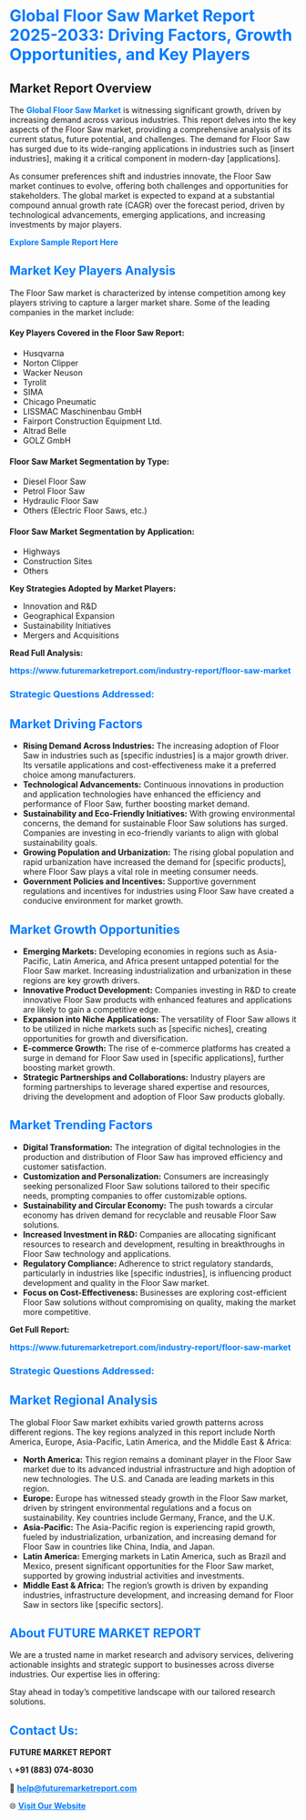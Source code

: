 <h1 style="color: #007BFF;">Global Floor Saw Market Report 2025-2033: Driving Factors, Growth Opportunities, and Key Players</h1>

<section id="overview">
<h2>Market Report Overview</h2>
<p>The <a href="https://www.futuremarketreport.com/industry-report/floor-saw-market" style="color: #007BFF; text-decoration: none;"><strong>Global Floor Saw Market</strong></a> is witnessing significant growth, driven by increasing demand across various industries. This report delves into the key aspects of the Floor Saw market, providing a comprehensive analysis of its current status, future potential, and challenges. The demand for Floor Saw has surged due to its wide-ranging applications in industries such as [insert industries], making it a critical component in modern-day [applications].</p>
<p>As consumer preferences shift and industries innovate, the Floor Saw market continues to evolve, offering both challenges and opportunities for stakeholders. The global market is expected to expand at a substantial compound annual growth rate (CAGR) over the forecast period, driven by technological advancements, emerging applications, and increasing investments by major players.</p>
</section>

<section id="overview">
<p><a href="https://www.futuremarketreport.com/request-sample/reportId=26508" style="color: #007BFF; text-decoration: none;"><strong>Explore Sample Report Here</strong></a></p>
</section>

<section id="key-players">
<h2 style="color: #007BFF;">Market Key Players Analysis</h2>
<p>The Floor Saw market is characterized by intense competition among key players striving to capture a larger market share. Some of the leading companies in the market include:</p>
<h4>Key Players Covered in the Floor Saw Report:</h4>
<ul><li>Husqvarna</li><li>Norton Clipper</li><li>Wacker Neuson</li><li>Tyrolit</li><li>SIMA</li><li>Chicago Pneumatic</li><li>LISSMAC Maschinenbau GmbH</li><li>Fairport Construction Equipment Ltd.</li><li>Altrad Belle</li><li>GOLZ GmbH</li></ul>
<h4>Floor Saw Market Segmentation by Type:</h4>
<ul><li>Diesel Floor Saw</li><li>Petrol Floor Saw</li><li>Hydraulic Floor Saw</li><li>Others (Electric Floor Saws, etc.)</li></ul>

<h4>Floor Saw Market Segmentation by Application:</h4>
<ul><li>Highways</li><li>Construction Sites</li><li>Others</li></ul>
<p><strong>Key Strategies Adopted by Market Players:</strong></p>
<ul>
<li>Innovation and R&D</li>
<li>Geographical Expansion</li>
<li>Sustainability Initiatives</li>
<li>Mergers and Acquisitions</li>
</ul>
</section>

<section>
<p><strong>Read Full Analysis: </strong></p><a href="https://www.futuremarketreport.com/industry-report/floor-saw-market" style="color: #007BFF; text-decoration: none;"><strong>https://www.futuremarketreport.com/industry-report/floor-saw-market</strong></a>
<h3 style="color: #007BFF;">Strategic Questions Addressed:</h3>
</section>

<section id="driving-factors">
<h2 style="color: #007BFF;">Market Driving Factors</h2>
<ul>
<li><strong>Rising Demand Across Industries:</strong> The increasing adoption of Floor Saw in industries such as [specific industries] is a major growth driver. Its versatile applications and cost-effectiveness make it a preferred choice among manufacturers.</li>
<li><strong>Technological Advancements:</strong> Continuous innovations in production and application technologies have enhanced the efficiency and performance of Floor Saw, further boosting market demand.</li>
<li><strong>Sustainability and Eco-Friendly Initiatives:</strong> With growing environmental concerns, the demand for sustainable Floor Saw solutions has surged. Companies are investing in eco-friendly variants to align with global sustainability goals.</li>
<li><strong>Growing Population and Urbanization:</strong> The rising global population and rapid urbanization have increased the demand for [specific products], where Floor Saw plays a vital role in meeting consumer needs.</li>
<li><strong>Government Policies and Incentives:</strong> Supportive government regulations and incentives for industries using Floor Saw have created a conducive environment for market growth.</li>
</ul>
</section>

<section id="growth-opportunities">
<h2 style="color: #007BFF;">Market Growth Opportunities</h2>
<ul>
<li><strong>Emerging Markets:</strong> Developing economies in regions such as Asia-Pacific, Latin America, and Africa present untapped potential for the Floor Saw market. Increasing industrialization and urbanization in these regions are key growth drivers.</li>
<li><strong>Innovative Product Development:</strong> Companies investing in R&D to create innovative Floor Saw products with enhanced features and applications are likely to gain a competitive edge.</li>
<li><strong>Expansion into Niche Applications:</strong> The versatility of Floor Saw allows it to be utilized in niche markets such as [specific niches], creating opportunities for growth and diversification.</li>
<li><strong>E-commerce Growth:</strong> The rise of e-commerce platforms has created a surge in demand for Floor Saw used in [specific applications], further boosting market growth.</li>
<li><strong>Strategic Partnerships and Collaborations:</strong> Industry players are forming partnerships to leverage shared expertise and resources, driving the development and adoption of Floor Saw products globally.</li>
</ul>
</section>

<section id="trending-factors">
<h2 style="color: #007BFF;">Market Trending Factors</h2>
<ul>
<li><strong>Digital Transformation:</strong> The integration of digital technologies in the production and distribution of Floor Saw has improved efficiency and customer satisfaction.</li>
<li><strong>Customization and Personalization:</strong> Consumers are increasingly seeking personalized Floor Saw solutions tailored to their specific needs, prompting companies to offer customizable options.</li>
<li><strong>Sustainability and Circular Economy:</strong> The push towards a circular economy has driven demand for recyclable and reusable Floor Saw solutions.</li>
<li><strong>Increased Investment in R&D:</strong> Companies are allocating significant resources to research and development, resulting in breakthroughs in Floor Saw technology and applications.</li>
<li><strong>Regulatory Compliance:</strong> Adherence to strict regulatory standards, particularly in industries like [specific industries], is influencing product development and quality in the Floor Saw market.</li>
<li><strong>Focus on Cost-Effectiveness:</strong> Businesses are exploring cost-efficient Floor Saw solutions without compromising on quality, making the market more competitive.</li>
</ul>
</section>

<section>
<p><strong>Get Full Report: </strong></p><a href="https://www.futuremarketreport.com/industry-report/floor-saw-market" style="color: #007BFF; text-decoration: none;"><strong>https://www.futuremarketreport.com/industry-report/floor-saw-market</strong></a>
<h3 style="color: #007BFF;">Strategic Questions Addressed:</h3>
</section>


<section id="regional-analysis">
<h2 style="color: #007BFF;">Market Regional Analysis</h2>
<p>The global Floor Saw market exhibits varied growth patterns across different regions. The key regions analyzed in this report include North America, Europe, Asia-Pacific, Latin America, and the Middle East & Africa:</p>
<ul>
<li><strong>North America:</strong> This region remains a dominant player in the Floor Saw market due to its advanced industrial infrastructure and high adoption of new technologies. The U.S. and Canada are leading markets in this region.</li>
<li><strong>Europe:</strong> Europe has witnessed steady growth in the Floor Saw market, driven by stringent environmental regulations and a focus on sustainability. Key countries include Germany, France, and the U.K.</li>
<li><strong>Asia-Pacific:</strong> The Asia-Pacific region is experiencing rapid growth, fueled by industrialization, urbanization, and increasing demand for Floor Saw in countries like China, India, and Japan.</li>
<li><strong>Latin America:</strong> Emerging markets in Latin America, such as Brazil and Mexico, present significant opportunities for the Floor Saw market, supported by growing industrial activities and investments.</li>
<li><strong>Middle East & Africa:</strong> The region’s growth is driven by expanding industries, infrastructure development, and increasing demand for Floor Saw in sectors like [specific sectors].</li>
</ul>
</section>

<footer>
<h2 style="color: #007BFF;">About FUTURE MARKET REPORT</h2>
<p>We are a trusted name in market research and advisory services, delivering actionable insights and strategic support to businesses across diverse industries. Our expertise lies in offering:</p>

<p>Stay ahead in today’s competitive landscape with our tailored research solutions.</p>

<h2 style="color: #007BFF;">Contact Us:</h2>
<p><strong>FUTURE MARKET REPORT</strong></p>
<p>📞 <strong>+91 (883) 074-8030</strong></p>
<p>📧 <strong><a href="mailto:help@futuremarketreport.com" style="color: #007BFF;">help@futuremarketreport.com</a></strong></p>
<p>🌐 <strong><a href="https://www.futuremarketreport.com/" style="color: #007BFF;">Visit Our Website</a></strong></p>
</footer>